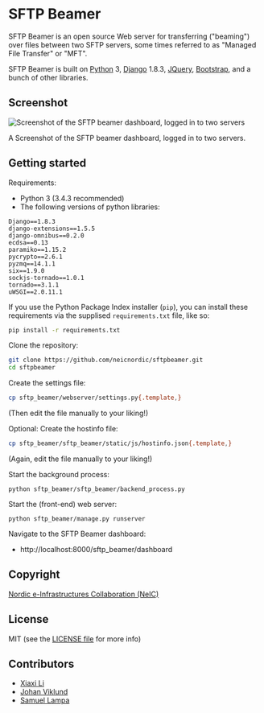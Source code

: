 SFTP Beamer
===========

SFTP Beamer is an open source Web server for transferring ("beaming") over files between
two SFTP servers, some times referred to as "Managed File Transfer" or "MFT".

SFTP Beamer is built on [Python](https://www.python.org/) 3,
[Django](https://www.djangoproject.com/) 1.8.3, [JQuery](https://jquery.com/),
[Bootstrap](http://getbootstrap.com/), and a bunch of other libraries.

Screenshot
----------
![Screenshot of the SFTP beamer dashboard, logged in to two servers](http://i.imgur.com/7TJdZwa.png)

A Screenshot of the SFTP beamer dashboard, logged in to two servers.

Getting started
---------------

Requirements:

- Python 3 (3.4.3 recommended)
- The following versions of python libraries:
```
Django==1.8.3
django-extensions==1.5.5
django-omnibus==0.2.0
ecdsa==0.13
paramiko==1.15.2
pycrypto==2.6.1
pyzmq==14.1.1
six==1.9.0
sockjs-tornado==1.0.1
tornado==3.1.1
uWSGI==2.0.11.1
```

If you use the Python Package Index installer (`pip`), you can install these
requirements via the supplised `requirements.txt` file, like so:

```bash
pip install -r requirements.txt
```

Clone the repository:

```bash
git clone https://github.com/neicnordic/sftpbeamer.git
cd sftpbeamer
```

Create the settings file:
```bash
cp sftp_beamer/webserver/settings.py{.template,}
```
(Then edit the file manually to your liking!)

Optional: Create the hostinfo file:
```bash
cp sftp_beamer/sftp_beamer/static/js/hostinfo.json{.template,}
```
(Again, edit the file manually to your liking!)

Start the background process:
```
python sftp_beamer/sftp_beamer/backend_process.py
```

Start the (front-end) web server:
```
python sftp_beamer/manage.py runserver
```

Navigate to the SFTP Beamer dashboard:
- http://localhost:8000/sftp_beamer/dashboard

Copyright
-------
[Nordic e-Infrastructures Collaboration (NeIC)](http://neic.nordforsk.org)

License
-------
MIT (see the [LICENSE file](https://github.com/neicnordic/sftpbeamer/blob/master/LICENSE) for more info)

Contributors
------------
- [Xiaxi Li](http://github.com/xiaxi-li)
- [Johan Viklund](http://github.com/viklund)
- [Samuel Lampa](http://github.com/samuell)
